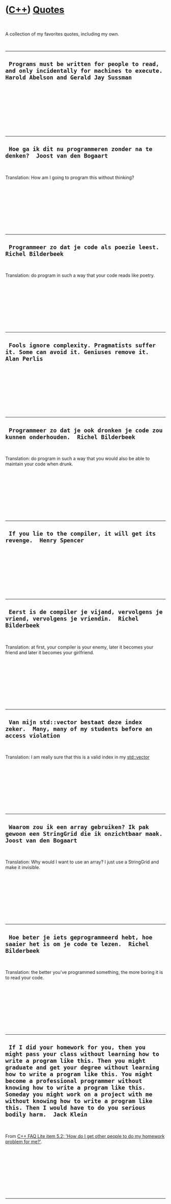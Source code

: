 



 

 

 

 

 

([C++](Cpp.md)) [Quotes](CppQuotes.md)
========================================

 

A collection of my favorites quotes, including my own.

 

  ---------------------------------------------------------------------------------------------------------------------------------------
  ` Programs must be written for people to read, and only incidentally for machines to execute.  Harold Abelson and Gerald Jay Sussman`
  ---------------------------------------------------------------------------------------------------------------------------------------

 

 

 

 

 

  ------------------------------------------------------------------------------
  ` Hoe ga ik dit nu programmeren zonder na te denken?  Joost van den Bogaart`
  ------------------------------------------------------------------------------

 

Translation: How am I going to program this without thinking?

 

 

 

 

 

  --------------------------------------------------------------------
  ` Programmeer zo dat je code als poezie leest.  Richel Bilderbeek`
  --------------------------------------------------------------------

 

Translation: do program in such a way that your code reads like poetry.

 

 

 

 

 

  --------------------------------------------------------------------------------------------------------
  ` Fools ignore complexity. Pragmatists suffer it. Some can avoid it. Geniuses remove it.  Alan Perlis`
  --------------------------------------------------------------------------------------------------------

 

 

 

 

 

  -----------------------------------------------------------------------------------------
  ` Programmeer zo dat je ook dronken je code zou kunnen onderhouden.  Richel Bilderbeek`
  -----------------------------------------------------------------------------------------

 

Translation: do program in such a way that you would also be able to
maintain your code when drunk.

 

 

 

 

 

  ------------------------------------------------------------------------
  ` If you lie to the compiler, it will get its revenge.  Henry Spencer`
  ------------------------------------------------------------------------

 

 

 

 

 

  -----------------------------------------------------------------------------------------------------
  ` Eerst is de compiler je vijand, vervolgens je vriend, vervolgens je vriendin.  Richel Bilderbeek`
  -----------------------------------------------------------------------------------------------------

 

Translation: at first, your compiler is your enemy, later it becomes
your friend and later it becomes your girlfriend.

 

 

 

 

 

  ---------------------------------------------------------------------------------------------------------
  ` Van mijn std::vector bestaat deze index zeker.  Many, many of my students before an access violation`
  ---------------------------------------------------------------------------------------------------------

 

Translation: I am really sure that this is a valid index in my
[std::vector](CppVector.md)

 

 

 

 

 

  --------------------------------------------------------------------------------------------------------------------
  ` Waarom zou ik een array gebruiken? Ik pak gewoon een StringGrid die ik onzichtbaar maak.  Joost van den Bogaart`
  --------------------------------------------------------------------------------------------------------------------

 

Translation: Why would I want to use an array? I just use a StringGrid
and make it invisible.

 

 

 

 

 

  -----------------------------------------------------------------------------------------------------
  ` Hoe beter je iets geprogrammeerd hebt, hoe saaier het is om je code te lezen.  Richel Bilderbeek`
  -----------------------------------------------------------------------------------------------------

 

Translation: the better you've programmed something, the more boring it
is to read your code.

 

 

 

 

 

  -----------------------------------------------------------------------------------------------------------------------------------------------------------------------------------------------------------------------------------------------------------------------------------------------------------------------------------------------------------------------------------------------------------------------------------------------------------------------------
  ` If I did your homework for you, then you might pass your class without learning how to write a program like this. Then you might graduate and get your degree without learning how to write a program like this. You might become a professional programmer without knowing how to write a program like this. Someday you might work on a project with me without knowing how to write a program like this. Then I would have to do you serious bodily harm.  Jack Klein`
  -----------------------------------------------------------------------------------------------------------------------------------------------------------------------------------------------------------------------------------------------------------------------------------------------------------------------------------------------------------------------------------------------------------------------------------------------------------------------------

 

From [C++ FAQ Lite item 5.2: 'How do I get other people to do my
homework problem for
me?'](http://www.parashift.com/c++-faq-lite/how-to-post.html#faq-5.2).

 

 

 

 

 

  --------------------------------------------------------------
  ` 'It just works' == 'It does something'  Richel Bilderbeek`
  --------------------------------------------------------------

 

 

 

 

 

 





 



